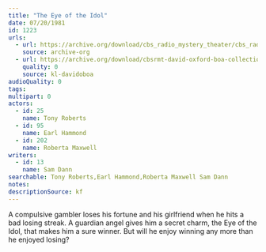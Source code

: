 ```yaml
---
title: "The Eye of the Idol"
date: 07/20/1981
id: 1223
urls: 
  - url: https://archive.org/download/cbs_radio_mystery_theater/cbs_radio_mystery_theater-1201-1250.zip/cbs_radio_mystery_theater-1201-1250%2Fcbsrmt_1223_the_eye_of_the_idol.mp3
    source: archive-org
  - url: https://archive.org/download/cbsrmt-david-oxford-boa-collection/CBSRMT-810720-1223-The-Eye-of-the-Idol-(32-22)-[2007]-{BoA}.mp3
    quality: 0
    source: kl-davidoboa
audioQuality: 0
tags: 
multipart: 0
actors:  
  - id: 25
    name: Tony Roberts  
  - id: 95
    name: Earl Hammond  
  - id: 202
    name: Roberta Maxwell
writers:  
  - id: 13
    name: Sam Dann
searchable: Tony Roberts,Earl Hammond,Roberta Maxwell Sam Dann
notes: 
descriptionSource: kf
---
```

A compulsive gambler loses his fortune and his girlfriend when he hits a bad losing streak. A guardian angel gives him a secret charm, the Eye of the Idol, that makes him a sure winner. But will he enjoy winning any more than he enjoyed losing?